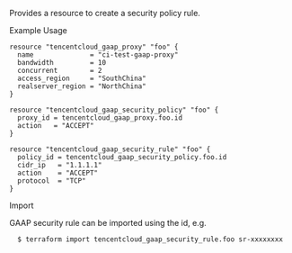 Provides a resource to create a security policy rule.

Example Usage

```hcl
resource "tencentcloud_gaap_proxy" "foo" {
  name              = "ci-test-gaap-proxy"
  bandwidth         = 10
  concurrent        = 2
  access_region     = "SouthChina"
  realserver_region = "NorthChina"
}

resource "tencentcloud_gaap_security_policy" "foo" {
  proxy_id = tencentcloud_gaap_proxy.foo.id
  action   = "ACCEPT"
}

resource "tencentcloud_gaap_security_rule" "foo" {
  policy_id = tencentcloud_gaap_security_policy.foo.id
  cidr_ip   = "1.1.1.1"
  action    = "ACCEPT"
  protocol  = "TCP"
}
```

Import

GAAP security rule can be imported using the id, e.g.

```
  $ terraform import tencentcloud_gaap_security_rule.foo sr-xxxxxxxx
```
